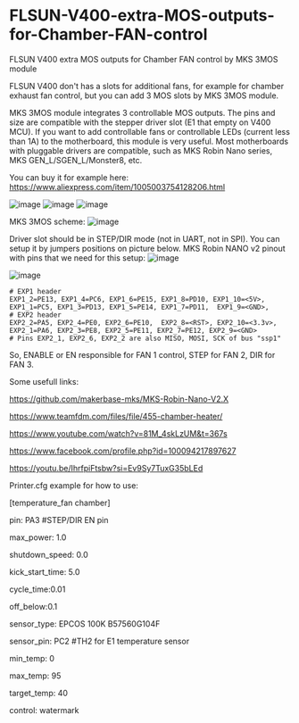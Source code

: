 # FLSUN-V400-extra-MOS-outputs-for-Chamber-FAN-control
FLSUN V400 extra MOS outputs for Chamber FAN control by MKS 3MOS module

FLSUN V400 don't has a slots for additional fans, for example for chamber exhaust fan control, but you can add 3 MOS slots by MKS 3MOS module.

MKS 3MOS module integrates 3 controllable MOS outputs. The pins and size are compatible with the stepper driver slot (E1 that empty on V400 MCU). If you want to add controllable fans or controllable LEDs (current less than 1A) to the motherboard, this module is very useful. Most motherboards with pluggable drivers are compatible, such as MKS Robin Nano series, MKS GEN_L/SGEN_L/Monster8, etc.

You can buy it for example here: https://www.aliexpress.com/item/1005003754128206.html

![image](https://github.com/ViktorDiy/FLSUN-V400-extra-MOS-outputs-for-Chamber-FAN-control/assets/147925158/5a736485-dd9e-4eb0-83b3-f774e125b7f1)
![image](https://github.com/ViktorDiy/FLSUN-V400-extra-MOS-outputs-for-Chamber-FAN-control/assets/147925158/7501e695-d46c-4413-b6e5-6d5ecfe1102e)
![image](https://github.com/ViktorDiy/FLSUN-V400-extra-MOS-outputs-for-Chamber-FAN-control/assets/147925158/82905b1c-3c0c-4bc4-92f2-a1c3ffe774dc)

MKS 3MOS scheme:
![image](https://github.com/ViktorDiy/FLSUN-V400-extra-MOS-outputs-for-Chamber-FAN-control/assets/147925158/2c46a808-5b4b-4f50-9356-8bff2c00dd59)


Driver slot should be in STEP/DIR mode (not in UART, not in SPI). You can setup it by jumpers positions on picture below.
MKS Robin NANO v2 pinout with pins that we need for this setup:
![image](https://github.com/ViktorDiy/FLSUN-V400-extra-MOS-outputs-for-Chamber-FAN-control/assets/147925158/bc5693fb-44f5-4bcb-9c13-920fd20fe80a)

![image](https://github.com/ViktorDiy/FLSUN-V400-extra-MOS-outputs-for-Chamber-FAN-control/assets/147925158/e060d21e-4524-4b3d-8958-dd93904966ba)

    # EXP1 header
    EXP1_2=PE13, EXP1_4=PC6, EXP1_6=PE15, EXP1_8=PD10, EXP1_10=<5V>,
    EXP1_1=PC5, EXP1_3=PD13, EXP1_5=PE14, EXP1_7=PD11,  EXP1_9=<GND>,
    # EXP2 header
    EXP2_2=PA5, EXP2_4=PE0, EXP2_6=PE10,  EXP2_8=<RST>, EXP2_10=<3.3v>,
    EXP2_1=PA6, EXP2_3=PE8, EXP2_5=PE11, EXP2_7=PE12, EXP2_9=<GND>
    # Pins EXP2_1, EXP2_6, EXP2_2 are also MISO, MOSI, SCK of bus "ssp1"






So, ENABLE or EN responsible for FAN 1 control, 
    STEP for FAN 2,
    DIR for FAN 3.

Some usefull links:

https://github.com/makerbase-mks/MKS-Robin-Nano-V2.X

https://www.teamfdm.com/files/file/455-chamber-heater/

https://www.youtube.com/watch?v=81M_4skLzUM&t=367s

https://www.facebook.com/profile.php?id=100094217897627

https://youtu.be/IhrfpiFtsbw?si=Ev9Sy7TuxG35bLEd

Printer.cfg example for how to use:

[temperature_fan chamber]

pin: PA3 #STEP/DIR EN pin

max_power: 1.0

shutdown_speed: 0.0

kick_start_time: 5.0

cycle_time:0.01

off_below:0.1

sensor_type: EPCOS 100K B57560G104F

sensor_pin: PC2 #TH2 for E1 temperature sensor

min_temp: 0

max_temp: 95

target_temp: 40

control: watermark

